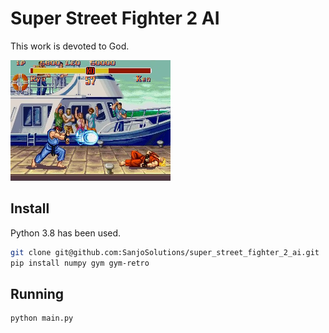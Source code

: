 # Super Street Fighter 2 AI

This work is devoted to God.

[![The AI playing as Ryu vs. Ken](ryu_vs_ken.png)](ryu_vs_ken.mp4)

## Install

Python 3.8 has been used.

```sh
git clone git@github.com:SanjoSolutions/super_street_fighter_2_ai.git
pip install numpy gym gym-retro
```

## Running

```sh
python main.py
```
